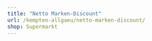 ```yaml
---
title: "Netto Marken-Discount"
url: /kempten-allgaeu/netto-marken-discount/
shop: Supermarkt
---
```

